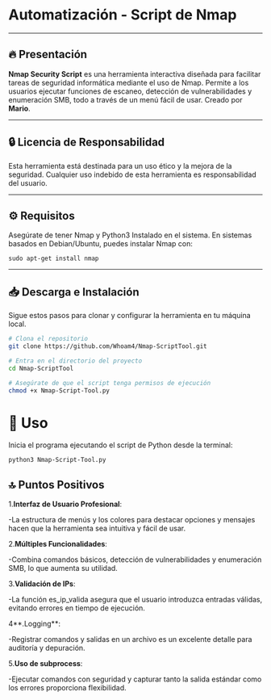 # Automatización  - Script de Nmap

--------------------------------------------------------

## 🔥 Presentación

**Nmap Security Script** es una herramienta interactiva diseñada para facilitar tareas de seguridad informática mediante el uso de Nmap. Permite a los usuarios ejecutar funciones de escaneo, detección de vulnerabilidades y enumeración SMB, todo a través de un menú fácil de usar. Creado por **Mario**.

---

## 🔒 Licencia de Responsabilidad

Esta herramienta está destinada para un uso ético y la mejora de la seguridad. Cualquier uso indebido de esta herramienta es responsabilidad del usuario.

---

## ⚙️ Requisitos 

Asegúrate de tener Nmap y Python3 Instalado en el sistema. En sistemas basados en Debian/Ubuntu, puedes instalar Nmap con:
 
```sudo apt-get install nmap```

---

## 📥 Descarga e Instalación

Sigue estos pasos para clonar y configurar la herramienta en tu máquina local.

```bash
# Clona el repositorio
git clone https://github.com/Whoam4/Nmap-ScriptTool.git

# Entra en el directorio del proyecto
cd Nmap-ScriptTool 

# Asegúrate de que el script tenga permisos de ejecución
chmod +x Nmap-Script-Tool.py
```
# 🚀 Uso

Inicia el programa ejecutando el script de Python desde la terminal:

``` python3 Nmap-Script-Tool.py ```

## 🔝​ Puntos Positivos
1.**Interfaz de Usuario Profesional**:

-La estructura de menús y los colores para destacar opciones y mensajes hacen que la herramienta sea intuitiva y fácil de usar.

2.**Múltiples Funcionalidades**:

-Combina comandos básicos, detección de vulnerabilidades y enumeración SMB, lo que aumenta su utilidad.

3.**Validación de IPs**:

-La función es_ip_valida asegura que el usuario introduzca entradas válidas, evitando errores en tiempo de ejecución.

4**.Logging**:

-Registrar comandos y salidas en un archivo es un excelente detalle para auditoría y depuración.

5.**Uso de subprocess**:

-Ejecutar comandos con seguridad y capturar tanto la salida estándar como los errores proporciona flexibilidad.

